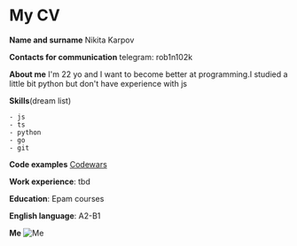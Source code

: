 # My CV  

**Name and surname**
Nikita Karpov  

**Contacts for communication**
telegram: rob1n102k  

**About me**
I'm 22 yo and I want to become better at programming.I studied a little bit python but don't
have experience with js

**Skills**(dream list)

    - js
    - ts
    - python
    - go
    - git  

**Code examples**
[Codewars](https://www.codewars.com/users/Rob1n102k/completed_solutions)  

**Work experience**: tbd  

**Education**: Epam courses  

**English language**: A2-B1 

**Me**
![Me](https://avatars.githubusercontent.com/u/94754454?v=4 "Me")